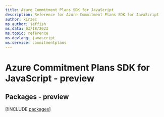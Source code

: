 ```yaml
---
title: Azure Commitment Plans SDK for JavaScript
description: Reference for Azure Commitment Plans SDK for JavaScript
author: xirzec
ms.author: jeffish
ms.data: 03/18/2023
ms.topic: reference
ms.devlang: javascript
ms.service: commitmentplans
---
```

# Azure Commitment Plans SDK for JavaScript - preview
## Packages - preview
[!INCLUDE [packages](commitment-plans-index.md)]